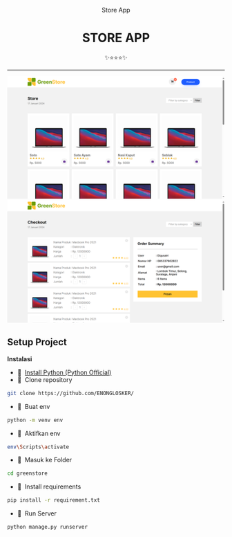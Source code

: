 <div class="" align="center">
    <p>Store App</p>
    <h1>STORE APP</h1>
    <span>✨⭐⭐⭐✨</span>
    <hr>
    <img src="/greenstore/static/img/Screenshot1.png" alt="store">
    <br>
    <img src="/greenstore/static/img/Screenshot2.png" alt="checkout">
    <br>
</div>

## Setup Project
<strong>Instalasi</strong>

- 📍&nbsp;&nbsp;[Install Python (Python Official)](https://www.python.org/)
- 📗&nbsp;&nbsp;Clone repository
```bash
git clone https://github.com/ENONGLOSKER/
```
- 📁&nbsp;&nbsp;Buat env
```bash
python -m venv env
```
- 📁&nbsp;&nbsp;Aktifkan env
```bash
env\Scripts\activate
```
- 📁&nbsp;&nbsp;Masuk ke Folder
```bash
cd greenstore
```
- 📁&nbsp;&nbsp;Install requirements
```bash
pip install -r requirement.txt
```
- 📁&nbsp;&nbsp;Run Server
```bash
python manage.py runserver
```
<br>
